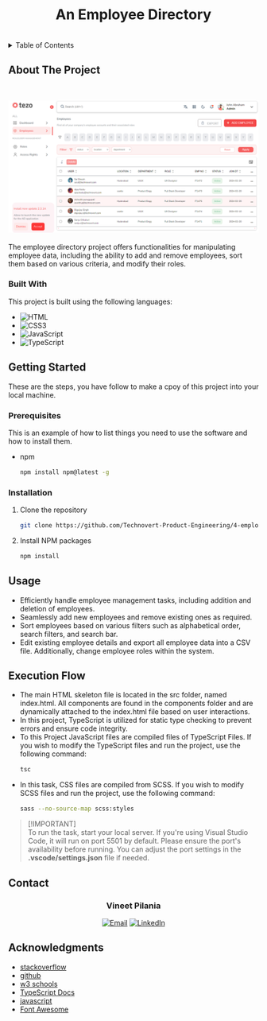 <h1 align="center">An Employee Directory</h1>
</br>

<details>
  <summary>Table of Contents</summary>
  <ol>
    <li>
      <a href="#about-the-project">About The Project</a>
      <ul>
        <li><a href="#built-with">Built With</a></li>
      </ul>
    </li>
    <li>
      <a href="#getting-started">Getting Started</a>
      <ul>
        <li><a href="#prerequisites">Prerequisites</a></li>
        <li><a href="#installation">Installation</a></li>
      </ul>
    </li>
    <li><a href="#usage">Usage</a></li>
    <li><a href="#execution-flow">Execution Flow</a></li>
    <li><a href="#contact">Contact</a></li>
    <li><a href="#acknowledgments">Acknowledgments</a></li>
  </ol>
</details>

## About The Project
</br>

![demo-page](https://github.com/JatVineet999/Employee-directory-with-Typescript-functionality/blob/main/src/assets/images/demo-page.png)
</br>
</br>
The employee directory project offers functionalities for manipulating employee data, including the ability to add and remove employees, sort them based on various criteria, and modify their roles.
<br>

### Built With
This project is built using the following languages:
* ![HTML](https://img.shields.io/badge/html5-%23E34F26.svg?style=for-the-badge&logo=html5&logoColor=white)
* ![CSS3](https://img.shields.io/badge/css3-%231572B6.svg?style=for-the-badge&logo=css3&logoColor=white)
* ![JavaScript](https://img.shields.io/badge/javascript-%23323330.svg?style=for-the-badge&logo=javascript&logoColor=%23F7DF1E)
* ![TypeScript](https://shields.io/badge/TypeScript-3178C6?logo=TypeScript&logoColor=FFF&style=flat-square)

## Getting Started
These are the steps, you have follow to make a cpoy of this project into your local machine.

### Prerequisites

This is an example of how to list things you need to use the software and how to install them.
* npm
  ```sh
  npm install npm@latest -g
  ```
### Installation

1. Clone the repository
   ```sh
   git clone https://github.com/Technovert-Product-Engineering/4-employee-directory-typescript-sanju-.git
   ```
2. Install NPM packages
   ```sh
   npm install
   ```

## Usage
* Efficiently handle employee management tasks, including addition and deletion of employees.
* Seamlessly add new employees and remove existing ones as required.
* Sort employees based on various filters such as alphabetical order, search filters, and search bar.
* Edit existing employee details and export all employee data into a CSV file. Additionally, change employee roles within the system.

## Execution Flow

* The main HTML skeleton file is located in the src folder, named index.html. All components are found in the components folder and are dynamically attached to the index.html file based on user interactions.
* In this project, TypeScript is utilized for static type checking to prevent errors and ensure code integrity.
* To this Project JavaScript files are compiled files of TypeScript Files. If you wish to modify the TypeScript files and run the project, use the following command:
  ```sh
  tsc 
  ```
* In this task, CSS files are compiled from SCSS. If you wish to modify SCSS files and run the project, use the following command:
  ```sh
  sass --no-source-map scss:styles
  ```

> [!IMPORTANT]\
> To run the task, start your local server. If you're using Visual Studio Code, it will run on port 5501 by default. Please ensure the port's availability before running. 
You can adjust the port settings in the <b>.vscode/settings.json</b> file if needed.



## Contact
<h3 align="center">Vineet Pilania</h3>
<p align="center">
  <a href="pilaniavineet@gmail.com"><img src="https://img.shields.io/badge/Email-%23EA4335.svg?&style=flat-square&logo=gmail&logoColor=white" alt="Email"></a>
  <a href="https://www.linkedin.com/in/jatvineet999/"><img src="https://img.shields.io/badge/LinkedIn-%230077B5.svg?&style=flat-square&logo=linkedin&logoColor=white" alt="LinkedIn"></a>
</p>


## Acknowledgments

* [stackoverflow](https://stackoverflow.com/)
* [github](https://github.com)
* [w3 schools](https://www.w3schools.com/typescript/)
* [TypeScript Docs](https://www.typescriptlang.org/docs/handbook/intro.html)
* [javascript](https://javascript.info/)
* [Font Awesome](https://fontawesome.com)
